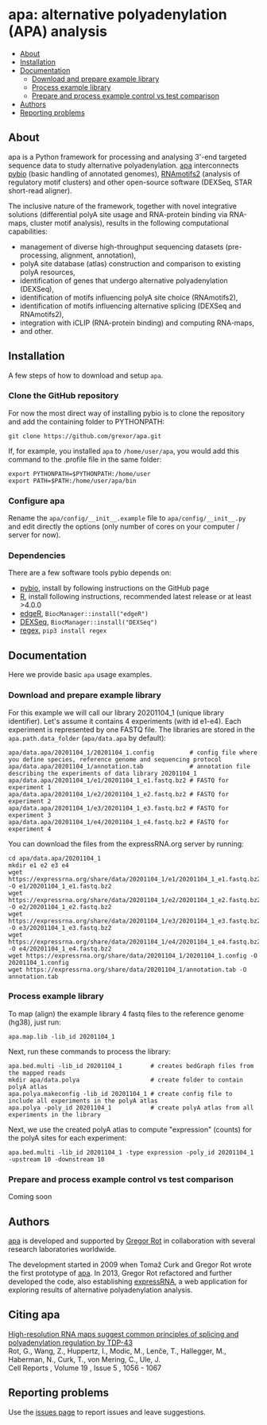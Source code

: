 # apa: alternative polyadenylation (APA) analysis

* [About](#about)
* [Installation](#installation)
* [Documentation](#documentation)
  * [Download and prepare example library](#download-and-prepare-example-library)
  * [Process example library](#process-example-library)
  * [Prepare and process example control vs test comparison](#prepare-and-process-example-control-vs-test-comparison)
* [Authors](#authors)
* [Reporting problems](#reporting-problems)

## About

apa is a Python framework for processing and analysing 3'-end targeted sequence data to study alternative polyadenylation. [apa](https://github.com/grexor/apa) interconnects [pybio](https://github.com/grexor/pybio) (basic handling of annotated genomes), [RNAmotifs2](https://github.com/grexor/rnamotifs2) (analysis of regulatory motif clusters) and other open-source software (DEXSeq, STAR short-read aligner).

The inclusive nature of the framework, together with novel integrative solutions (differential polyA site usage and RNA-protein binding via RNA-maps, cluster motif analysis), results in the following computational capabilities:

+ management of diverse high-throughput sequencing datasets (pre-processing, alignment, annotation),
+ polyA site database (atlas) construction and comparison to existing polyA resources,
+ identification of genes that undergo alternative polyadenylation (DEXSeq),
+ identification of motifs influencing polyA site choice (RNAmotifs2),
+ identification of motifs influencing alternative splicing (DEXSeq and RNAmotifs2),
+ integration with iCLIP (RNA-protein binding) and computing RNA-maps,
+ and other.

## Installation

A few steps of how to download and setup `apa`.

### Clone the GitHub repository

For now the most direct way of installing pybio is to clone the repository and add the containing folder to PYTHONPATH:

```
git clone https://github.com/grexor/apa.git
```

If, for example, you installed `apa` to `/home/user/apa`, you would add this command to the .profile file in the same folder:

```
export PYTHONPATH=$PYTHONPATH:/home/user
export PATH=$PATH:/home/user/apa/bin
```

### Configure apa

Rename the `apa/config/__init__.example` file to `apa/config/__init__.py` and edit directly the options (only number of cores on your computer / server for now).

### Dependencies

There are a few software tools pybio depends on:

* [pybio](https://github.com/grexor/pybio), install by following instructions on the GitHub page
* [R](https://www.r-project.org), install following instructions, recommended latest release or at least >4.0.0
* [edgeR](https://bioconductor.org/packages/release/bioc/html/edgeR.html), `BiocManager::install("edgeR")`
* [DEXSeq](https://bioconductor.org/packages/release/bioc/html/DEXSeq.html), `BiocManager::install("DEXSeq")`
* [regex](https://pypi.org/project/regex), `pip3 install regex`

## Documentation

Here we provide basic `apa` usage examples.

### Download and prepare example library

For this example we will call our library 20201104_1 (unique library identifier). Let's assume it contains 4 experiments (with id e1-e4). Each experiment is represented by one FASTQ file. The libraries are stored in the `apa.path.data_folder` (`apa/data.apa` by default):

```
apa/data.apa/20201104_1/20201104_1.config          # config file where you define species, reference genome and sequencing protocol
apa/data.apa/20201104_1/annotation.tab             # annotation file describing the experiments of data library 20201104_1
apa/data.apa/20201104_1/e1/20201104_1_e1.fastq.bz2 # FASTQ for experiment 1
apa/data.apa/20201104_1/e2/20201104_1_e2.fastq.bz2 # FASTQ for experiment 2
apa/data.apa/20201104_1/e3/20201104_1_e3.fastq.bz2 # FASTQ for experiment 3
apa/data.apa/20201104_1/e4/20201104_1_e4.fastq.bz2 # FASTQ for experiment 4
```

You can download the files from the expressRNA.org server by running:

```
cd apa/data.apa/20201104_1
mkdir e1 e2 e3 e4
wget https://expressrna.org/share/data/20201104_1/e1/20201104_1_e1.fastq.bz2 -O e1/20201104_1_e1.fastq.bz2
wget https://expressrna.org/share/data/20201104_1/e2/20201104_1_e2.fastq.bz2 -O e2/20201104_1_e2.fastq.bz2
wget https://expressrna.org/share/data/20201104_1/e3/20201104_1_e3.fastq.bz2 -O e3/20201104_1_e3.fastq.bz2
wget https://expressrna.org/share/data/20201104_1/e4/20201104_1_e4.fastq.bz2 -O e4/20201104_1_e4.fastq.bz2
wget https://expressrna.org/share/data/20201104_1/20201104_1.config -O 20201104_1.config
wget https://expressrna.org/share/data/20201104_1/annotation.tab -O annotation.tab
```

### Process example library

To map (align) the example library 4 fastq files to the reference genome (hg38), just run:

```
apa.map.lib -lib_id 20201104_1
```

Next, run these commands to process the library:

```
apa.bed.multi -lib_id 20201104_1        # creates bedGraph files from the mapped reads
mkdir apa/data.polya                    # create folder to contain polyA atlas
apa.polya.makeconfig -lib_id 20201104_1 # create config file to include all experiments in the polyA atlas
apa.polya -poly_id 20201104_1           # create polyA atlas from all experiments in the library
```

Next, we use the created polyA atlas to compute "expression" (counts) for the polyA sites for each experiment:

```
apa.bed.multi -lib_id 20201104_1 -type expression -poly_id 20201104_1 -upstream 10 -downstream 10
```

### Prepare and process example control vs test comparison

Coming soon

## Authors

[apa](https://github.com/grexor/apa) is developed and supported by [Gregor Rot](https://grexor.github.io) in collaboration with several research laboratories worldwide.

The development started in 2009 when Tomaž Curk and Gregor Rot wrote the first prototype of [apa](https://github.com/grexor/apa). In 2013, Gregor Rot refactored and further developed the code, also establishing [expressRNA](http://expressRNA.org), a web application for exploring results of alternative polyadenylation analysis.

## Citing apa

[High-resolution RNA maps suggest common principles of splicing and polyadenylation regulation by TDP-43](http://www.cell.com/cell-reports/abstract/S2211-1247(17)30522-3)<br />
Rot, G., Wang, Z., Huppertz, I., Modic, M., Lenče, T., Hallegger, M., Haberman, N., Curk, T., von Mering, C., Ule, J.<br />
Cell Reports , Volume 19 , Issue 5 , 1056 - 1067

## Reporting problems

Use the [issues page](https://github.com/grexor/apa/issues) to report issues and leave suggestions.
